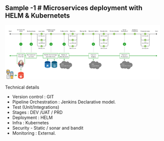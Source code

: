 Sample -1 # Microservices deployment with HELM & Kubernetets
----------------

![](image1.png)

Technical details 

- Version control : GIT 
- Pipeline Orchestration : Jenkins Declarative model.
- Test (Unit/Integrations)
- Stages : DEV /UAT / PRD 
- Deployment : HELM 
- Infra : Kubernetes 
- Security - Static / sonar and bandit
- Monitoring : External.